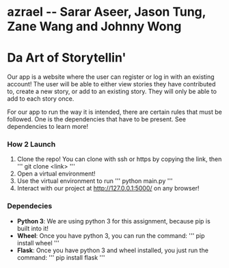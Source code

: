 # azrael -- Sarar Aseer, Jason Tung, Zane Wang and Johnny Wong

# Da Art of Storytellin'

Our app is a website where the user can register or log in with an existing 
account! The user will be able to either view stories they have contributed 
to, create a new story, or add to an existing story. They will only be able to
 add to each story once.

For our app to run the way it is intended, there are certain rules that must
be followed. One is the dependencies that have to be present. See dependencies
to learn more!


### How 2 Launch
1. Clone the repo! You can clone with ssh or https by copying the link, then
'''
git clone \<link\>
'''
2. Open a virtual environment!
3. Use the virtual environment to run 
'''
python main.py
'''
4. Interact with our project at http://127.0.0.1:5000/ on any browser!

### Dependecies
- <b>Python 3</b>:
We are using python 3 for this assignment, because pip is built into it!
- <b>Wheel</b>:
Once you have python 3, you can run the command: 
'''
pip install wheel
'''
- <b>Flask</b>:
Once you have python 3 and wheel installed, you just run the command:
'''
pip install flask
'''
